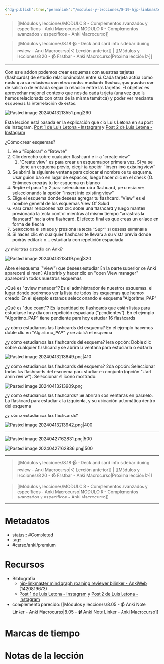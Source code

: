 ```yaml
---
{"dg-publish":true,"permalink":"/modulos-y-lecciones/8-19-hjp-linkmaster-mind-graph-roaming-reviewer-bilinker-anki-macrocurso/","noteIcon":"","updated":"2024-05-21T22:13:58.074+02:00"}
---
```



> [[Módulos y lecciones/MÓDULO 8 - Complementos avanzados y específicos - Anki Macrocurso\|MÓDULO 8 - Complementos avanzados y específicos - Anki Macrocurso]]

> [[Módulos y lecciones/8.18 📹 - Deck and card info sidebar during review - Anki Macrocurso\|◁ Lección anterior]] | [[Módulos y lecciones/8.20 - 📹 Fastbar - Anki Macrocurso\|Próxima lección ▷]]

---

Con este addon podemos crear esquemas con nuestras tarjetas (flashcards) de estudio relacionándolas entre sí. Cada tarjeta actúa como nodo que se relaciona con otros nodos mediante flechas, que pueden ser de salida o de entrada según la relación entre las tarjetas. El objetivo es aprovechar mejor el contexto que nos da cada tarjeta (una vez que la hemos relacionado con otras de la misma temática) y poder ver mediante esquemas la interrelación de estas.

![Pasted image 20240413213551.png|260](/img/user/ANEXOS/Pasted%20image%2020240413213551.png)

Esta lección está basada en la explicación que dio Luis Letona en su post de Instagram. [Post 1 de Luis Letona - Instagram](https://www.instagram.com/p/C3Gpm54Ob7u/?img_index=2) y [Post 2 de Luis Letona - Instagram](https://www.instagram.com/p/C3LhgVMvpdI/?img_index=1)

¿Cómo crear esquemas?
1. Ve a "Explorar" o "Browse"
2. Clic derecho sobre cualquier flashcard e ir a "create view"
	1. "Create view" es para crear un esquema por primera vez. Si ya se tiene un esquema previo, elegir la opción "insert into existing view"
3. Se abrirá la siguiente ventana para colocar el nombre de tu esquema. Usar guion bajo en lugar de espacios, luego hacer clic en el check (O. Entonces crearás tu ler esquema en blanco
4. Repite el paso 1 y 2 para seleccionar otra flashcard, pero esta vez seleccionando la opción "insert into existing view"
5. Elige el esquema donde desees agregar tu flashcard. "View" es el nombre general de los esquemas View Of Salud
6. Para crear relaciones haz clic sobre una flashcard y luego mantén presionada la tecla control mientras al mismo tiempo "arrastras la flashcard" hacia otra flashcard. El efecto final es que creas un enlace en forma de flecha
7. Selecciona el enlace y presiona la tecla "Supr" si deseas eliminarla
8. Si haces clic en cualquier flashcard te llevará a su vista previa donde podrás editarla o... estudiarla con repetición espaciada

¿y mientras estudio en Anki?

![Pasted image 20240413213419.png|320](/img/user/ANEXOS/Pasted%20image%2020240413213419.png)

Abre el esquema ("view") que desees estudiar En la parte superior de Anki aparecerá el menú Al abrirlo y hacer clic en "open View manager" aparecerán todos nuestros esquemas 

¿Qué es "gview manager"? Es el administrador de nuestros esquemas, el lugar donde podremos ver la lista de todos los esquemas que hemos creado. En el ejemplo estamos seleccionando el esquema "Algoritmo_PAP"

¿Qué es "due count"? Es la cantidad de flashcards que están listas para estudiarse hoy día con repetición espaciada ("pendientes"). En el ejemplo "Algoritmo_PAP" tiene pendiente para hoy estudiar 16 flashcards

¿y cómo estudiamos las flashcards del esquema? En el ejemplo hacemos doble clic en "Algoritmo_PAP" y se abrirá el esquema

¿y cómo estudiamos las flashcards del esquema? lera opción: Doble clic sobre cualquier flashcard y se abrirá la ventana para estudiarla o editarla

![Pasted image 20240413213849.png|410](/img/user/ANEXOS/Pasted%20image%2020240413213849.png)

¿y cómo estudiamos las flashcards del esquema? 2da opción: Seleccionar todas las flashcards del esquema para studiar en conjunto (opción "start amin revi w"). Seleccionar el ícono mostrado:

![Pasted image 20240413213909.png](/img/user/ANEXOS/Pasted%20image%2020240413213909.png)

¿y cómo estudiamos las flashcards? Se abrirán dos ventanas en paralelo. La flashcard para estudiar a la izquierda, y su ubicación automática dentro del esquema 

¿y cómo estudiamos las flashcards?

![Pasted image 20240413213942.png|400](/img/user/ANEXOS/Pasted%20image%2020240413213942.png)

---

![Pasted image 20240427162831.png|500](/img/user/ANEXOS/Pasted%20image%2020240427162831.png)

![Pasted image 20240427162836.png|500](/img/user/ANEXOS/Pasted%20image%2020240427162836.png)

---

> [[Módulos y lecciones/8.18 📹 - Deck and card info sidebar during review - Anki Macrocurso\|◁ Lección anterior]] | [[Módulos y lecciones/8.20 - 📹 Fastbar - Anki Macrocurso\|Próxima lección ▷]]

> [[Módulos y lecciones/MÓDULO 8 - Complementos avanzados y específicos - Anki Macrocurso\|MÓDULO 8 - Complementos avanzados y específicos - Anki Macrocurso]]

---
# Metadatos
- status:: #Completed 
- tag:: 
- #curso/anki/premium

# Recursos
- Bibliografía
	- [hjp-linkmaster mind graph roaming reviewer bilinker - AnkiWeb](https://ankiweb.net/shared/info/1420819673) (1420819673)
	- [Post 1 de Luis Letona - Instagram](https://www.instagram.com/p/C3Gpm54Ob7u/?img_index=2) y [Post 2 de Luis Letona - Instagram](https://www.instagram.com/p/C3LhgVMvpdI/?img_index=1)
- complemento parecido: [[Módulos y lecciones/8.05 - 📹 Anki Note Linker - Anki Macrocurso\|8.05 - 📹 Anki Note Linker - Anki Macrocurso]]

# Marcas de tiempo


# Notas de la lección
